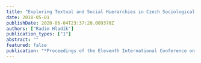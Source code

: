```yaml
---
title: "Exploring Textual and Social Hierarchies in Czech Sociological Articles"
date: 2018-05-01
publishDate: 2020-06-04T23:37:20.009370Z
authors: ["Radim Hladík"]
publication_types: ["1"]
abstract: ""
featured: false
publication: "*Proceedings of the Eleventh International Conference on Language Resources and Evaluation (LREC 2018)*"
---
```


